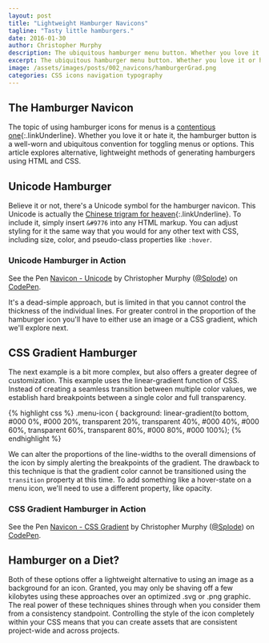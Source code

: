 ```yaml
---
layout: post
title: "Lightweight Hamburger Navicons"
tagline: "Tasty little hamburgers."
date: 2016-01-30
author: Christopher Murphy
description: The ubiquitous hamburger menu button. Whether you love it or hate it, the hamburger button is a well-worn convention for toggling menus or options. This article explores alternative, lightweight methods of generating hamburgers using HTML and CSS.
excerpt: The ubiquitous hamburger menu button. Whether you love it or hate it, the hamburger button is a well-worn convention for toggling menus or options. This article explores alternative, lightweight methods of generating hamburgers using HTML and CSS.
image: /assets/images/posts/002_navicons/hamburgerGrad.png
categories: CSS icons navigation typography
---
```


## The Hamburger Navicon
The topic of using hamburger icons for menus is a [contentious one][1]{:.linkUnderline}. Whether you love it or hate it, the hamburger button is a well-worn and ubiquitous convention for toggling menus or options. This article explores alternative, lightweight methods of generating hamburgers using HTML and CSS.

## Unicode Hamburger
Believe it or not, there's a Unicode symbol for the hamburger navicon. This Unicode is actually the [Chinese trigram for heaven][2]{:.linkUnderline}. To include it, simply insert `&#9776` into any HTML markup. You can adjust styling for it the same way that you would for any other text with CSS, including size, color, and pseudo-class properties like `:hover`.

### Unicode Hamburger in Action
<p data-height="268" data-theme-id="0" data-slug-hash="JGrzxg" data-default-tab="result" data-user="Splode" class='codepen'>See the Pen <a href='http://codepen.io/Splode/pen/JGrzxg/'>Navicon - Unicode</a> by Christopher Murphy (<a href='http://codepen.io/Splode'>@Splode</a>) on <a href='http://codepen.io'>CodePen</a>.</p>
<script async src="//assets.codepen.io/assets/embed/ei.js"></script>

It's a dead-simple approach, but is limited in that you cannot control the thickness of the individual lines. For greater control in the proportion of the hamburger icon you'll have to either use an image or a CSS gradient, which we'll explore next.

## CSS Gradient Hamburger
The next example is a bit more complex, but also offers a greater degree of customization. This example uses the linear-gradient function of CSS. Instead of creating a seamless transition between multiple color values, we establish hard breakpoints between a single color and full transparency.

{% highlight css %}
.menu-icon {
  background: linear-gradient(to bottom, #000 0%, #000 20%, transparent 20%, transparent 40%, #000 40%, #000 60%, transparent 60%, transparent 80%, #000 80%, #000 100%);
{% endhighlight %}

We can alter the proportions of the line-widths to the overall dimensions of the icon by simply alerting the breakpoints of the gradient. The drawback to this technique is that the gradient color cannot be transitioned using the `transition` property at this time. To add something like a hover-state on a menu icon, we'll need to use a different property, like opacity.

### CSS Gradient Hamburger in Action
<p data-height="268" data-theme-id="0" data-slug-hash="GoGZwW" data-default-tab="result" data-user="Splode" class='codepen'>See the Pen <a href='http://codepen.io/Splode/pen/GoGZwW/'>Navicon - CSS Gradient</a> by Christopher Murphy (<a href='http://codepen.io/Splode'>@Splode</a>) on <a href='http://codepen.io'>CodePen</a>.</p>
<script async src="//assets.codepen.io/assets/embed/ei.js"></script>

## Hamburger on a Diet?
Both of these options offer a lightweight alternative to using an image as a background for an icon. Granted, you may only be shaving off a few kilobytes using these approaches over an optimized .svg or .png graphic. The real power of these techniques shines through when you consider them from a consistency standpoint. Controlling the style of the icon completely within your CSS means that you can create assets that are consistent project-wide and across projects.

[1]: https://lmjabreu.com/post/why-and-how-to-avoid-hamburger-menus/ "Why and How to Avoid Hamburger Menus"
[2]: https://en.wikipedia.org/wiki/List_of_hexagrams_of_the_I_Ching "I Ching Hexagrams - Wikipedia"
